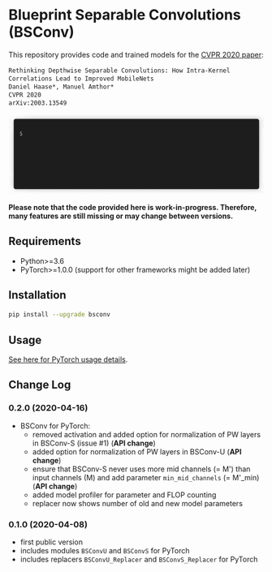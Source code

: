 Blueprint Separable Convolutions (BSConv)
=========================================

This repository provides code and trained models for the [CVPR 2020 paper](https://arxiv.org/abs/2003.13549v2):

    Rethinking Depthwise Separable Convolutions: How Intra-Kernel Correlations Lead to Improved MobileNets
    Daniel Haase*, Manuel Amthor*
    CVPR 2020
    arXiv:2003.13549

![Demo GIF](demo.gif)

**Please note that the code provided here is work-in-progress. Therefore, many features are still missing or may change between versions.**

Requirements
------------

* Python>=3.6
* PyTorch>=1.0.0 (support for other frameworks might be added later)

Installation
------------

```bash
pip install --upgrade bsconv
```

Usage
-----

[See here for PyTorch usage details](bsconv/pytorch/README.md).


Change Log
----------

### 0.2.0 (2020-04-16)

* BSConv for PyTorch:
    * removed activation and added option for normalization of PW layers in BSConv-S (issue #1) (**API change**)
    * added option for normalization of PW layers in BSConv-U (**API change**)
    * ensure that BSConv-S never uses more mid channels (= M') than input channels (M) and add parameter `min_mid_channels` (= M'_min) (**API change**)
    * added model profiler for parameter and FLOP counting
    * replacer now shows number of old and new model parameters

### 0.1.0 (2020-04-08)

* first public version
* includes modules `BSConvU` and `BSConvS` for PyTorch
* includes replacers `BSConvU_Replacer` and `BSConvS_Replacer` for PyTorch
